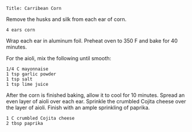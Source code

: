 ``` recipe-info
Title: Carribean Corn
```

Remove the husks and silk from each ear of corn.

``` recipe-ingredients
4 ears corn
```

Wrap each ear in aluminum foil. Preheat oven to 350 F and bake for 40 minutes.

For the aioli, mix the following until smooth:

``` recipe-ingredients
1/4 C mayonnaise
1 tsp garlic powder
1 tsp salt
1 tsp lime juice
```

After the corn is finished baking, allow it to cool for 10 minutes. Spread an even layer of aioli
over each ear. Sprinkle the crumbled Cojita cheese over the layer of aioli. Finish with an ample
sprinkling of paprika.

``` recipe-ingredients
1 C crumbled Cojita cheese
2 tbsp paprika
```

